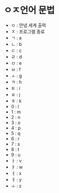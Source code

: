 # ㅇㅈ언어 문법

* ㅇ : 안녕 세계 출력
* ㅈ : 프로그램 종료
* ㄱ : a
* ㄴ : b
* ㄷ : c
* ㄹ : d
* ㅁ : e
* ㅂ : f
* ㅅ : g
* ㅋ : h
* ㅌ : i
* ㅍ : j
* ㅎ : k
* 0 : l
* 1 : m
* 2 : n
* 3 : o
* 4 : p
* 5 : q
* 6 : r
* 7 : s
* 8 : t
* 9 : u
* ㅏ : v
* ㅑ : w
* ㅓ : x
* ㅕ : y
* ㅗ : z
